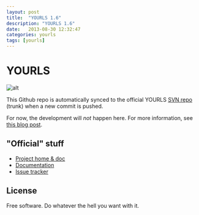 ```yaml
---
layout: post
title:  "YOURLS 1.6"
description: "YOURLS 1.6"
date:   2013-08-30 12:32:47
categories: yourls
tags: [yourls]
---
```


# YOURLS
![alt](http://yourls.org/images/yourls-logo.png)

This Github repo is automatically synced to the official YOURLS [SVN repo](http://yourls.googlecode.com/svn/trunk/) (trunk) when a new commit is pushed.

For now, the development will _not_ happen here. For more information, see [this blog post](http://blog.yourls.org/2012/08/should-yourls-be-on-github-instead/).

## "Official" stuff
* [Project home & doc](http://yourls.org)
* [Documentation](http://code.google.com/p/yourls/w/list)
* [Issue tracker](http://code.google.com/p/yourls/issues/list)

## License
Free software. Do whatever the hell you want with it.